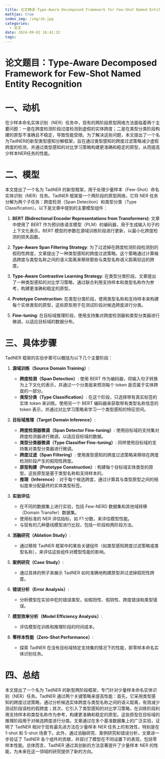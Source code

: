 ```yaml
---
title: 论文精读-Type-Aware Decomposed Framework for Few-Shot Named Entity Recognition
mathjax: true
index_img: /img/zb.jpg
categories:
  - 论文
date: 2024-09-02 16:41:32
tags:
---
```

# 论文题目：Type-Aware Decomposed Framework for Few-Shot Named Entity Recognition

# 一、动机
在少样本命名实体识别（NER）任务中，现有的两阶段原型网络方法面临着两个主要问题：一是在跨度检测阶段过度检测到虚假的实体跨度；二是在类型分类阶段构建的原型不准确且不稳定，导致性能受限。为了解决这些问题，本文提出了一个名为TadNER的新型类型感知分解框架，旨在通过类型感知的跨度过滤策略减少虚假跨度的检测，并通过类型感知的对比学习策略构建更准确和稳定的原型，从而提高少样本NER任务的性能。

# 二、模型
本文提出了一个名为 TadNER 的新型框架，用于处理少量样本（Few-Shot）命名实体识别（NER）任务。TadNER 框架是一个两阶段的原型网络，它将 NER 任务分解为两个子任务：跨度检测（Span Detection）和类型分类（Type Classification）。以下是文章中提到的主要模型组件：

1. **BERT (Bidirectional Encoder Representations from Transformers)**: 文章中使用了 BERT 作为预训练语言模型（PLM）的编码器，用于生成输入句子的上下文化表示。BERT 模型的参数在源域训练阶段进行更新，以最小化跨度检测的损失函数。

2. **Type-Aware Span Filtering Strategy**: 为了过滤掉在跨度检测阶段检测到的假阳性跨度，文章提出了一种类型感知的跨度过滤策略。这个策略通过计算候选跨度与类型名称之间的语义距离来移除那些与类型名称语义距离较远的跨度。

3. **Type-Aware Contrastive Learning Strategy**: 在类型分类阶段，文章提出了一种类型感知的对比学习策略，通过联合利用支持样本和类型名称作为参考，构建更准确和稳定的原型。

4. **Prototype Construction**: 在类型分类阶段，使用类型名称和支持样本来构建每个实体类型的原型，这些原型用于在测试阶段对候选跨度进行分类。

5. **Fine-tuning**: 在目标域推理阶段，使用支持集对跨度检测器和类型分类器进行微调，以适应目标域的数据分布。

# 三、具体步骤
TadNER 框架的实验步骤可以概括为以下几个主要阶段：

1. **源域训练（Source Domain Training）**:
   - **跨度检测（Span Detection）**: 使用 BERT 作为编码器，将输入句子转换为上下文化的表示，并通过一个分类层来预测每个 token 是否属于实体跨度的一部分。
   - **类型分类（Type Classification）**: 在这个阶段，只选择带有真实标签的实体 token 来训练。使用另一个 BERT 编码器来获取带有类型名称信息的 token 表示，并通过对比学习策略来学习一个类型感知的特征空间。

2. **目标域推理（Target Domain Inference）**:
   - **跨度检测器微调（Span Detector Fine-tuning）**: 使用目标域的支持集对跨度检测器进行微调，以适应目标域的数据。
   - **类型分类器微调（Type Classifier Fine-tuning）**: 同样使用目标域的支持集对类型分类器进行微调。
   - **跨度过滤（Span Filtering）**: 使用类型感知的跨度过滤策略来移除在跨度检测阶段产生的假阳性跨度。
   - **原型构建（Prototype Construction）**: 构建每个目标域实体类型的原型，这些原型是基于类型名称和支持样本的。
   - **推理（Inference）**: 对于每个候选跨度，通过计算其与类型原型之间的相似度来分配最终的实体类型标签。

3. **实验评估**:
   - 在不同的数据集上进行实验，包括 Few-NERD 数据集和其他域转移（Domain Transfer）数据集。
   - 使用标准的 NER 评估指标，如 F1 分数，来评估模型性能。
   - 与现有的几种基线模型进行比较，包括一阶段和两阶段方法。

4. **消融研究（Ablation Study）**:
   - 通过移除 TadNER 框架中的某些关键组件（如类型感知跨度过滤策略或类型名称），来评估这些组件对模型性能的影响。

5. **案例研究（Case Study）**:
   - 通过具体的例子来展示 TadNER 如何准确地构建原型并过滤掉假阳性跨度。

6. **错误分析（Error Analysis）**:
   - 分析模型在实验中犯的错误类型，如假阳性、假阴性、跨度错误和类型错误。

7. **模型效率分析（Model Efficiency Analysis）**:
   - 评估模型在训练和推理阶段的时间成本。

8. **零样本性能（Zero-Shot Performance）**:
   - 探索 TadNER 在没有目标域特定支持集的情况下的性能，即零样本命名实体识别任务。

# 四、总结
本文提出了一个名为 TadNER 的新型两阶段框架，专门针对少量样本命名实体识别（NER）任务。TadNER 通过两个关键策略来提高性能：首先，它采用类型感知的跨度过滤策略，通过分析候选实体跨度与类型名称之间的语义距离，有效减少测试阶段误检的假跨度；其次，它引入了类型感知的对比学习策略，在训练阶段利用支持样本和类型名称作为参考，构建更准确和稳定的原型。这些原型在目标域的推理阶段用于对候选跨度进行分类。文章通过在多个基准数据集上的广泛实验，证明了 TadNER 相对于现有最先进方法在少量样本 NER 任务上的有效性，特别是在 1-shot 和 5-shot 场景下。此外，通过消融研究、案例研究和错误分析，文章进一步验证了 TadNER 各个组件的贡献，并探讨了模型在不同设置下的表现，包括零样本性能。总体而言，TadNER 通过其创新的方法显著提升了少量样本 NER 的性能，为未来在这一领域的研究提供了新的方向。
